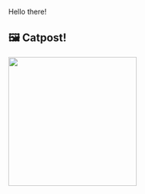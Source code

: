 Hello there!



## 🖼️ Catpost!

<sub>
    <img src="https://cdn2.thecatapi.com/images/fZS8WqaYm.jpg" height="256">
</sub>

